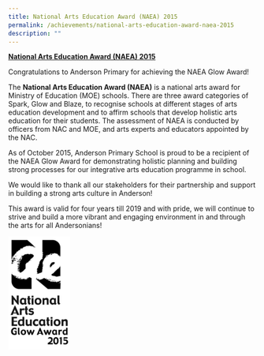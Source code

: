 ```yaml
---
title: National Arts Education Award (NAEA) 2015
permalink: /achievements/national-arts-education-award-naea-2015
description: ""
---
```

<p><strong><u>National Arts Education Award (NAEA) 2015</u></strong></p>
<p>Congratulations to Anderson Primary for achieving the NAEA Glow Award!</p>
<p>The&nbsp;<strong>National Arts Education Award (NAEA)</strong>&nbsp;is a national arts award for Ministry of Education (MOE) schools.&nbsp;There are three award categories of Spark, Glow and Blaze, to recognise schools at different stages of arts education development and to&nbsp;affirm schools that develop holistic arts education for their students.&nbsp;The assessment of NAEA is conducted by officers from NAC and MOE, and arts experts and educators appointed by the NAC.&nbsp;</p>
<p>As of October 2015, Anderson Primary School is proud to be a recipient of the NAEA Glow Award&nbsp;for demonstrating holistic planning and building strong processes for our integrative arts education programme in school.&nbsp;</p>
<p>We would like to thank all our stakeholders for their partnership and support in building a strong arts culture in Anderson!&nbsp;</p>
<p>This award is valid for four years till 2019 and with pride, we will continue to strive and build a more vibrant and engaging environment in and through the arts for all Andersonians!</p>


<img src="/images/NAEA%20logo%20glow%202015.jpg" 
     style="width:25%">